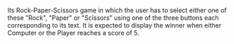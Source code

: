 Its Rock-Paper-Scissors game in which the user has to select either one of these "Rock", "Paper" or "Scissors" using one of the three buttons each corresponding to its text. It is expected to display the winner when either Computer or the Player reaches a score of 5.
